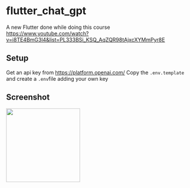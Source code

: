 # flutter_chat_gpt

A new Flutter done while doing this course https://www.youtube.com/watch?v=i8TE4BmG3l4&list=PL333BSi_KSQ_AqZQR98tAjxcXYMmPyr8E

## Setup
Get an api key from https://platform.openai.com/
Copy the `.env.template` and create a `.env`file adding your own key

## Screenshot

<img src="https://github.com/user-attachments/assets/e25586da-9b67-428b-8479-d2c5c9b6f95f" width="200" />
